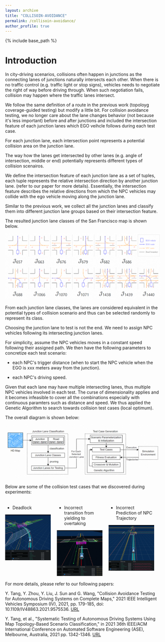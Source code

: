 ```yaml
---
layout: archive
title: "COLLISOIN-AVOIDANCE"
permalink: /collisoin-avoidance/
author_profile: true
---
```



{% include base_path %}



Introduction
======
In city-driving scenarios, collisions often happen in junctions as the connecting lanes of junctions naturally intersects each other. When there is no traffic control (e.g. traffic light or stop signs), vehicles needs to negotiate the right of way before driving through. When such negotiation fails, collision may happen where the traffic lanes intersect. 

We follow the same definition of a route in the previous work (topoloyg coverage-guided testing) but modify a little bit.  For collision avoidance testing, we no longer care about the lane changes behavior (not because it's less important) before and after junctions and included the intersection feature of each junction lanes which EGO veihcle follows during each test case. 

For each junction lane, each intersection point represents a potential collision area on the junction lane. 

The way how the lanes get intersected by other lanes (e.g. angle of intersection, middle or end) potentially represents different types of collision scenairos. 

We define the intersection feature of each junction lane as a set of tuples, each tuple represents the relative intersection direction by another junction lane. (refer to our paper for more details). Essentially, the intersection feature describes the relative directions from which the NPC vehicles may collide with the ego vehicle moving along the junction lane. 

Similar to the previous work, we collect all the junction lanes and classify them into different junction lane groups based on their intersection feature.

The resulted junction lane classes of the San Francisco map is shown below.

![test_img](../images/tupian03.png)

From each junction lane classes, the lanes are considered equivalent in the potential types of collision scenario and thus can be selected randomly to represent its class.

Choosing the junction lane to test is not the end. We need to assign NPC vehicles following its intersecting junction lanes. 

For simplicity, assume the NPC vehicles moves in a constant speed following their assigned path. We then have the following parameters to concretize each test scenario:

* each NPC's trigger distance (when to start the NPC vehicle when the EGO is xxx meters away from the junction).

* each NPC's driving speed.

Given that each lane may have multiple intersecting lanes, thus multiple NPC vehicles involved in each test. The curse of dimensionality applies and it becomes infeasible to cover all the combinations especially with continuous paramters such as distance and speed. We thus applied the Genetic Algorithm to search towards collision test cases (local optimum). 

The overall diagram is shown below:

![test_img](../images/tupian04.png)

Below are some of the collision test cases that we discovered during experiments:


<div class="i-list" data-v-662c1668="">
  <div class="l-img" data-v-662c1668="">
    <ul><li>Deadlock</li></ul>
    <div class="img-bottom" data-v-662c1668="">
      <img src="../images/COLLdongtu01.GIF" alt="" data-v-662c1668="">
    </div>
  </div>
  <div class="l-img" data-v-662c1668="">
    <ul><li>Incorrect transition from yielding to overtaking</li></ul>
    <div class="img-bottom" data-v-662c1668="">
      <img src="../images/COLLdongtu02.GIF" alt="" data-v-662c1668="">
    </div>
  </div>
  <div class="l-img" data-v-662c1668="">
    <ul><li>Incorrect Prediction of NPC Trajectory</li></ul>
    <div class="img-bottom" data-v-662c1668="">
      <img src="../images/COLLdongtu03.GIF" alt="" data-v-662c1668="">
    </div>
  </div>
</div>

For more details, please refer to our following papers:

Y. Tang, Y. Zhou, Y. Liu, J. Sun and G. Wang, "Collision Avoidance Testing for Autonomous Driving Systems on Complete Maps," 2021 IEEE Intelligent Vehicles Symposium (IV), 2021, pp. 179-185, doi: 10.1109/IV48863.2021.9575536. [URL]( https://ieeexplore.ieee.org/stamp/stamp.jsp?tp=&arnumber=9575536&isnumber=9575130)

Y. Tang, et al., "Systematic Testing of Autonomous Driving Systems Using Map Topology-Based Scenario Classification," in 2021 36th IEEE/ACM International Conference on Automated Software Engineering (ASE), Melbourne, Australia, 2021 pp. 1342-1346. [URL]( https://doi.ieeecomputersociety.org/10.1109/ASE51524.2021.9678735)

<style>
.i-list[data-v-662c1668] {
width: 100%;
display: flex;
justify-content: space-between;
margin-top: 20px
}

.l-img[data-v-662c1668] {
width: 30%;
margin-right: 20px
}

.img-bottom[data-v-662c1668] {
background: #fff;
width: 100%;
overflow: hidden
}
</style>